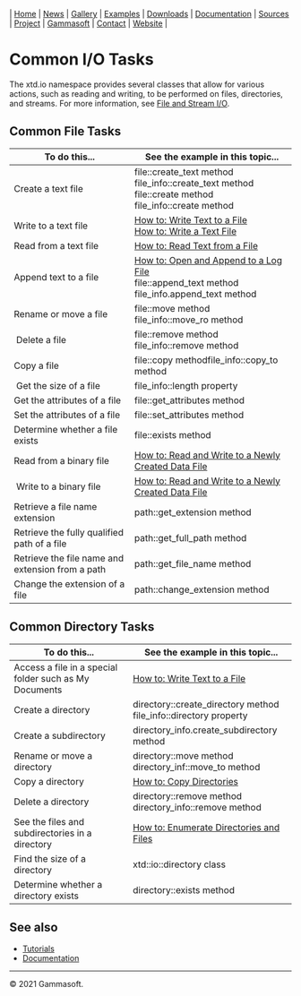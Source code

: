 | [Home](home.md) | [News](news.md) | [Gallery](gallery.md) | [Examples](examples.md) | [Downloads](downloads.md) | [Documentation](documentation.md) | [Sources](https://github.com/gammasoft71/xtd) | [Project](https://sourceforge.net/projects/xtdpro/) | [Gammasoft](gammasoft.md)  | [Contact](contact.md) | [Website](https://gammasoft71.wixsite.com/xtdpro) |

# Common I/O Tasks

The xtd.io namespace provides several classes that allow for various actions, such as reading and writing, to be performed on files, directories, and streams. For more information, see [File and Stream I/O](tutorial_file_and_stream_io.md).


## Common File Tasks

| To do this...                                    | See the example in this topic... |
|--------------------------------------------------|----------------------------------|
| Create a text file                               | file::create_text method<br>file_info::create_text method<br>file::create method<br>file_info::create method |
| Write to a text file                             | [How to: Write Text to a File](tutorial_common_io_tasks_write_text_to_a_file.md)<br>[How to: Write a Text File](tutorial_common_io_tasks_write_text_file.md) |
| Read from a text file                            | [How to: Read Text from a File](tutorial_common_io_tasks_read_text_from_a_file.md) |
| Append text to a file                            | [How to: Open and Append to a Log File](tutorial_common_io_tasks_open_and_append_to_a_log_file.md)<br>file::append_text method<br>file_info.append_text method |
| Rename or move a file                            | file::move method<br>file_info::move_ro method |
| Delete a file                                    | file::remove method<br>file_info::remove method |
| Copy a file                                      | file::copy method<brd>file_info::copy_to method |
| Get the size of a file                           | file_info::length property |
| Get the attributes of a file                     | file::get_attributes method |
| Set the attributes of a file                     | file::set_attributes method |
| Determine whether a file exists                  | file::exists method |
| Read from a binary file                          | [How to: Read and Write to a Newly Created Data File](tutorial_common_io_tasks_read_and_write_to_a_newly_created_data_file.md) |
| Write to a binary file                           | [How to: Read and Write to a Newly Created Data File](tutorial_common_io_tasks_read_and_write_to_a_newly_created_data_file.md) |
| Retrieve a file name extension                   | path::get_extension method |
| Retrieve the fully qualified path of a file      | path::get_full_path method |
| Retrieve the file name and extension from a path | path::get_file_name method |
| Change the extension of a file                   | path::change_extension method |

## Common Directory Tasks

| To do this...                                          | See the example in this topic... |
|--------------------------------------------------------|----------------------------------|
| Access a file in a special folder such as My Documents | [How to: Write Text to a File](tutorial_common_io_tasks_write_text_file.md) |
| Create a directory                                     | directory::create_directory method<br>file_info::directory property |
| Create a subdirectory                                  | directory_info.create_subdirectory method |
| Rename or move a directory                             | directory::move method<br>directory_inf::move_to method |
| Copy a directory                                       | [How to: Copy Directories](tutorial_common_io_tasks_copy_directories.md) |
| Delete a directory                                     | directory::remove method<br>directory_info::remove method |
| See the files and subdirectories in a directory        | [How to: Enumerate Directories and Files]() |
| Find the size of a directory                           | xtd::io::directory class |
| Determine whether a directory exists                   | directory::exists method |
 
## See also

* [Tutorials](tutorials.md)
* [Documentation](documentation.md)

______________________________________________________________________________________________

© 2021 Gammasoft.

